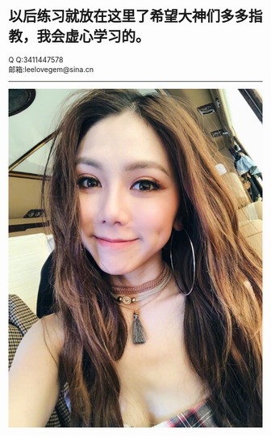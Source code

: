 <html>
  <body>
    <h1>以后练习就放在这里了希望大神们多多指教，我会虚心学习的。</h1>
    <p>Q Q:3411447578<br />邮箱:leelovegem@sina.cn</p>
    <hr />
    <img src="img/GEM.jpg">
  </body>
</html>
